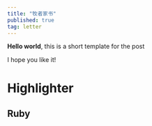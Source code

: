 ```yaml
---
title: "牧者家书"
published: true
tag: letter
---
```


**Hello world**, this is a short template for the post

I hope you like it!

# Highlighter
## Ruby
